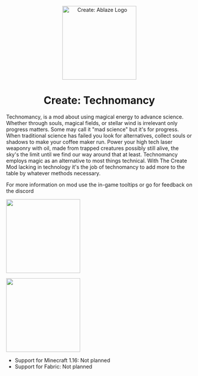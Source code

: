 

<p align="center"><img src="https://user-images.githubusercontent.com/106500067/194943861-8a15aa07-2f95-4459-a6a6-41b3a56296b3.png" alt="Create: Ablaze Logo" width="200"></p>
<h1 align="center">Create: Technomancy  <br>
 </h1>
Technomancy, is a mod about using magical energy to advance science. Whether through souls, magical fields, or stellar wind is irrelevant only progress matters. Some may call it "mad science" but it's for progress. When traditional science has failed you look for alternatives, collect souls or shadows to make your coffee maker run. Power your high tech laser weaponry with oil, made from trapped creatures possibly still alive, the sky's the limit until we find our way around that at least.
Technomancy employs magic as an alternative to most things technical. With The Create Mod lacking in technology it's the job of technomancy to add more to the table by whatever methods necessary.

</h1>

For more information on mod use the in-game tooltips or go for feedback on the discord

[<img src="https://i.imgur.com/0lLX9Oy.jpg" width="200">](https://github.com/Cosmos616/Technomancy/issues "Report Issues")

[<img src="https://i.imgur.com/aWrjfKJ.jpg" width="200">](https://discord.gg/acQ2tgkW "Feedback & Help")

- Support for Minecraft 1.16: Not planned
- Support for Fabric: Not planned


